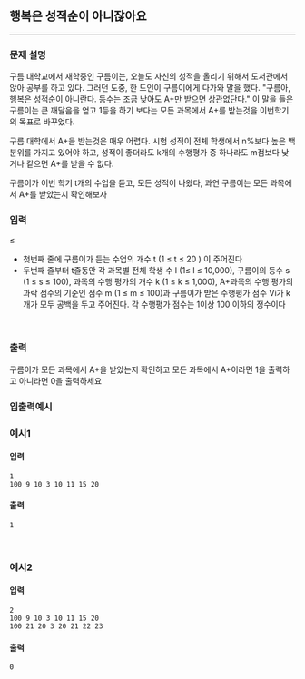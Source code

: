 ## 행복은 성적순이 아니잖아요
***

### 문제 설명

구름 대학교에서 재학중인 구름이는, 오늘도 자신의 성적을 올리기 위해서 도서관에서 앉아 공부를 하고 있다. 그러던 도중, 한 도인이 구름이에게 다가와 말을 했다. "구름아, 행복은 성적순이 아니란다. 등수는 조금 낮아도 A+만 받으면 상관없단다." 이 말을 들은 구름이는 큰 깨달음을 얻고 1등을 하기 보다는 모든 과목에서 A+를 받는것을 이번학기의 목표로 바꾸었다.

구름 대학에서 A+을 받는것은 매우 어렵다. 시험 성적이 전체 학생에서 n%보다 높은 백분위를 가지고 있어야 하고, 성적이 좋더라도 k개의 수행평가 중 하나라도 m점보다 낮거나 같으면 A+를 받을 수 없다.

구름이가 이번 학기 t개의 수업을 듣고, 모든 성적이 나왔다, 과연 구름이는 모든 과목에서 A+를 받았는지 확인해보자 

### 입력
≤
- 첫번째 줄에 구름이가 듣는 수업의 개수 t (1 ≤ t ≤ 20 ) 이 주어진다
- 두번째 줄부터 t줄동안 각 과목별 전체 학생 수 l (1≤ l ≤ 10,000), 구름이의 등수 s (1 ≤ s ≤ 100), 과목의 수행 평가의 개수 k (1 ≤ k ≤ 1,000), A+과목의 수행 평가의 과락 점수의 기준인 점수 m (1 ≤ m ≤ 100)과 구름이가 받은 수행평가 점수 Vi가 k개가 모두 공백을 두고 주어진다. 각 수행평가 점수는 1이상 100 이하의 정수이다 
 
<br>

### 출력
구름이가 모든 과목에서 A+을 받았는지 확인하고 모든 과목에서 A+이라면 1을 출력하고 아니라면 0을 출력하세요 

### 입출력예시
### 예시1 

#### 입력
```
1
100 9 10 3 10 11 15 20
```
#### 출력
```
1
```
<br>

### 예시2 
#### 입력
```
2
100 9 10 3 10 11 15 20
100 21 20 3 20 21 22 23
```
#### 출력
```
0
```
